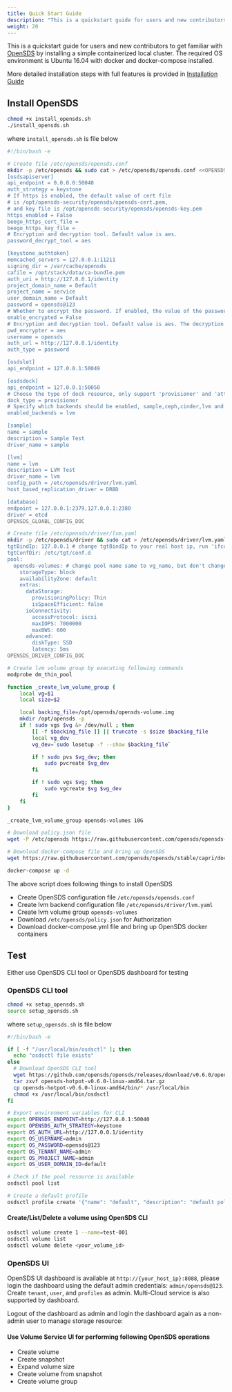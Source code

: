 ```yaml
---
title: Quick Start Guide
description: "This is a quickstart guide for users and new contributors to get familiar with OpenSDS by installing a simple containerized local cluster."
weight: 20
---
```


This is a quickstart guide for users and new contributors to get familiar with [OpenSDS](https://github.com/opensds/opensds) by installing a simple containerized local cluster. The required OS environment is Ubuntu 16.04 with docker and docker-compose installed.

More detailed installation steps with full features is provided in [Installation Guide](installation.md)

## Install OpenSDS  

```bash
chmod +x install_opensds.sh
./install_opensds.sh
```
where `install_opensds.sh` is file below
```bash
#!/bin/bash -e

# Create file /etc/opensds/opensds.conf
mkdir -p /etc/opensds && sudo cat > /etc/opensds/opensds.conf <<OPENSDS_GLOABL_CONFIG_DOC
[osdsapiserver]
api_endpoint = 0.0.0.0:50040
auth_strategy = keystone
# If https is enabled, the default value of cert file
# is /opt/opensds-security/opensds/opensds-cert.pem,
# and key file is /opt/opensds-security/opensds/opensds-key.pem
https_enabled = False
beego_https_cert_file =
beego_https_key_file =
# Encryption and decryption tool. Default value is aes.
password_decrypt_tool = aes

[keystone_authtoken]
memcached_servers = 127.0.0.1:11211
signing_dir = /var/cache/opensds
cafile = /opt/stack/data/ca-bundle.pem
auth_uri = http://127.0.0.1/identity
project_domain_name = Default
project_name = service
user_domain_name = Default
password = opensds@123
# Whether to encrypt the password. If enabled, the value of the password must be ciphertext.
enable_encrypted = False
# Encryption and decryption tool. Default value is aes. The decryption tool can only decrypt the corresponding ciphertext.
pwd_encrypter = aes
username = opensds
auth_url = http://127.0.0.1/identity
auth_type = password

[osdslet]
api_endpoint = 127.0.0.1:50049

[osdsdock]
api_endpoint = 127.0.0.1:50050
# Choose the type of dock resource, only support 'provisioner' and 'attacher'.
dock_type = provisioner
# Specify which backends should be enabled, sample,ceph,cinder,lvm and so on.
enabled_backends = lvm

[sample]
name = sample
description = Sample Test
driver_name = sample

[lvm]
name = lvm
description = LVM Test
driver_name = lvm
config_path = /etc/opensds/driver/lvm.yaml
host_based_replication_driver = DRBD

[database]
endpoint = 127.0.0.1:2379,127.0.0.1:2380
driver = etcd
OPENSDS_GLOABL_CONFIG_DOC

# Create file /etc/opensds/driver/lvm.yaml
mkdir -p /etc/opensds/driver && sudo cat > /etc/opensds/driver/lvm.yaml <<OPENSDS_DRIVER_CONFIG_DOC
tgtBindIp: 127.0.0.1 # change tgtBindIp to your real host ip, run 'ifconfig' to check
tgtConfDir: /etc/tgt/conf.d
pool:
  opensds-volumes: # change pool name same to vg_name, but don't change it if you choose ceph backend
    storageType: block
    availabilityZone: default
    extras:
      dataStorage:
        provisioningPolicy: Thin
        isSpaceEfficient: false
      ioConnectivity:
        accessProtocol: iscsi
        maxIOPS: 7000000
        maxBWS: 600
      advanced:
        diskType: SSD
        latency: 5ms
OPENSDS_DRIVER_CONFIG_DOC

# Create lvm volume group by executing following commands
modprobe dm_thin_pool

function _create_lvm_volume_group {
    local vg=$1
    local size=$2

    local backing_file=/opt/opensds/opensds-volume.img
    mkdir /opt/opensds -p
    if ! sudo vgs $vg &> /dev/null ; then
        [[ -f $backing_file ]] || truncate -s $size $backing_file
        local vg_dev
        vg_dev=`sudo losetup -f --show $backing_file`

        if ! sudo pvs $vg_dev; then
            sudo pvcreate $vg_dev
        fi

        if ! sudo vgs $vg; then
            sudo vgcreate $vg $vg_dev
        fi
    fi
}

_create_lvm_volume_group opensds-volumes 10G

# Download policy.json file
wget -P /etc/opensds https://raw.githubusercontent.com/opensds/opensds-installer/stable/capri/conf/policy.json

# Download docker-compose file and bring up OpenSDS
wget https://raw.githubusercontent.com/opensds/opensds/stable/capri/docker-compose.yml

docker-compose up -d

```

The above script does following things to install OpenSDS  

- Create OpenSDS configuration file `/etc/opensds/opensds.conf`  
- Create lvm backend configuration file `/etc/opensds/driver/lvm.yaml`  
- Create lvm volume group `opensds-volumes`  
- Download `/etc/opensds/policy.json` for Authorization  
- Download docker-compose.yml file and bring up OpenSDS docker containers  

## Test  

Either use OpenSDS CLI tool or OpenSDS dashboard for testing

### OpenSDS CLI tool

```bash
chmod +x setup_opensds.sh
source setup_opensds.sh
```
where `setup_opensds.sh` is file below
```bash
#!/bin/bash -e

if [ -f "/usr/local/bin/osdsctl" ]; then
  echo "osdsctl file exists"
else
  # Download OpenSDS CLI tool
  wget https://github.com/opensds/opensds/releases/download/v0.6.0/opensds-hotpot-v0.6.0-linux-amd64.tar.gz
  tar zxvf opensds-hotpot-v0.6.0-linux-amd64.tar.gz
  cp opensds-hotpot-v0.6.0-linux-amd64/bin/* /usr/local/bin
  chmod +x /usr/local/bin/osdsctl
fi

# Export environment variables for CLI
export OPENSDS_ENDPOINT=http://127.0.0.1:50040
export OPENSDS_AUTH_STRATEGY=keystone
export OS_AUTH_URL=http://127.0.0.1/identity
export OS_USERNAME=admin
export OS_PASSWORD=opensds@123
export OS_TENANT_NAME=admin
export OS_PROJECT_NAME=admin
export OS_USER_DOMAIN_ID=default

# Check if the pool resource is available
osdsctl pool list

# Create a default profile
osdsctl profile create '{"name": "default", "description": "default policy", "storageType": "block"}'
```

#### Create/List/Delete a volume using OpenSDS CLI
```bash
osdsctl volume create 1 --name=test-001
osdsctl volume list
osdsctl volume delete <your_volume_id>
```

### OpenSDS UI  

OpenSDS UI dashboard is available at `http://{your_host_ip}:8088`, please login the dashboard using the default admin credentials: `admin/opensds@123`. Create `tenant`, `user`, and `profiles` as admin. Multi-Cloud service is also supported by dashboard.

Logout of the dashboard as admin and login the dashboard again as a non-admin user to manage storage resource:

#### Use Volume Service UI for performing following OpenSDS operations
* Create volume
* Create snapshot
* Expand volume size
* Create volume from snapshot
* Create volume group
